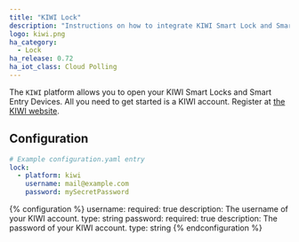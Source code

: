 ```yaml
---
title: "KIWI Lock"
description: "Instructions on how to integrate KIWI Smart Lock and Smart Entry."
logo: kiwi.png
ha_category:
  - Lock
ha_release: 0.72
ha_iot_class: Cloud Polling
---
```


The `KIWI` platform allows you to open your KIWI Smart Locks and Smart Entry Devices.
All you need to get started is a KIWI account. Register at [the KIWI website](https://kiwi.ki/login/).

## Configuration

```yaml
# Example configuration.yaml entry
lock:
  - platform: kiwi
    username: mail@example.com
    password: mySecretPassword
```

{% configuration %}
username:
  required: true
  description: The username of your KIWI account.
  type: string
password:
  required: true
  description: The password of your KIWI account.
  type: string
{% endconfiguration %}
